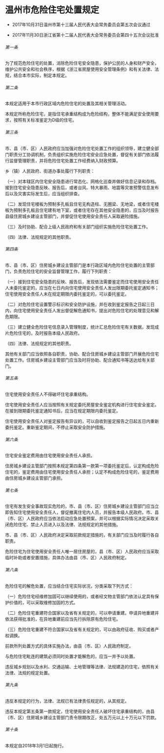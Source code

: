 # 温州市危险住宅处置规定

- 2017年10月31日温州市第十三届人民代表大会常务委员会第五次会议通过

- 2017年11月30日浙江省第十二届人民代表大会常务委员会第四十五次会议批准

<!-- INFO END -->

###### 第一条

为了规范危险住宅的处置，消除危险住宅安全隐患，保护公民的人身和财产安全，维护公共安全和社会秩序，根据《浙江省房屋使用安全管理条例》和有关法律、法规，结合本市实际，制定本规定。

###### 第二条

本规定适用于本市行政区域内危险住宅的处置及其相关管理活动。

本规定所称危险住宅，是指住宅承重结构成为危险结构，整体不能满足安全使用要求，按照有关标准鉴定为D级的住宅。

###### 第三条

市、县（市、区）人民政府应当加强对危险住宅处置工作的组织领导，建立健全部门职责分工协调机制，负责组织实施危险住宅安全应急处置，督促有关部门依法履行监督管理职责，并将危险住宅处置工作经费纳入财政预算。

乡（镇）人民政府、街道办事处履行下列职责：

（一）对本辖区内住宅安全隐患进行常态化、网格化巡查并做好信息记录和存档。接到住宅安全隐患反映、报告后，或者台风、特大暴雨、地震等灾害预警信息发布后以及灾害实际发生后，应当组织排查。

（二）发现住宅楼板为预制多孔板且住宅无构造柱、无圈梁、无地梁，或者住宅楼板为预制多孔板且住宅建有地下室，或者住宅存在其他安全隐患的，应当及时报告县级住房城乡建设主管部门，并督促住宅使用安全责任人采取避险措施。

（三）及时协助、配合上级人民政府和有关部门组织实施危险住宅处置工作。

（四）法律、法规规定的其他职责。

###### 第四条

市、县（市、区）住房城乡建设主管部门是本行政区域内危险住宅处置的主管部门，负责危险住宅的安全监督管理工作，履行下列职责：

（一）接到住宅安全隐患的反映、报告后，发现依法需要鉴定而住宅使用安全责任人未委托鉴定的，应当在七日内向住宅使用安全责任人发出限期委托鉴定通知书；住宅使用安全责任人未在规定期限内委托鉴定的，可以委托鉴定。

（二）对危险住宅设置警示标识和安全防护设施，并在收到鉴定报告之日起三日内，向住宅使用安全责任人发出督促解危通知书，提出对危险住宅的处理意见和解危期限。

（三）建立健全危险住宅信息录入管理制度，统计汇总危险住宅有关数据，发现成片危险住宅的，及时报告本级人民政府。

（四）法律、法规规定的其他职责。

其他有关部门应当依照各自职责，协助、配合住房城乡建设主管部门开展危险住宅处置工作。住房城乡建设主管部门应当及时将协助、配合通知书等送达给有关部门。

###### 第五条

住宅使用安全责任人不得破坏住宅承重结构。

住宅使用安全责任人应当按照有关规定委托房屋安全鉴定机构进行住宅安全鉴定。在接到限期委托鉴定通知书后，应当在规定期限内委托鉴定。

住宅使用安全责任人对鉴定报告有异议的，可以自收到鉴定报告之日起五日内重新委托鉴定。重新鉴定期间，不停止采取安全防护措施。

###### 第六条

住宅安全鉴定费用由住宅使用安全责任人承担。

住房城乡建设主管部门按照本规定第四条第一款第一项委托鉴定后，认定构成危险住宅的，鉴定费用由住宅使用安全责任人承担；认定不构成危险住宅的，鉴定费用由住房城乡建设主管部门承担。

###### 第七条

住宅有发生安全事故现实危险的，市、县（市、区）住房城乡建设主管部门应当立即告知住宅使用安全责任人，督促撤离住宅内人员，并报告本级人民政府。市、县（市、区）人民政府应当依法启动应急处置预案，并可以根据实际情况决定采取关闭危险住宅、禁止人员进入以及法律、法规规定的其他措施。

市、县（市、区）人民政府决定采取前款规定措施的，有关部门应当及时履行各自职责。

危险住宅为住宅使用安全责任人唯一居住房屋的，县（市、区）人民政府应当采取临时补助或者安置措施，具体办法由县（市、区）人民政府制定。

###### 第八条

危险住宅的解危处置，应当结合住宅实际状况，分类采取下列方式：

（一）危险住宅经维修加固可以继续使用的，或者经文物主管部门依法认定具有保护价值的，可以采取维修加固的方式。

（二）危险住宅重建符合国家以及省有关规定的，可以申请重建。申请异地重建并依法获得批准的，在异地重建前应当先行拆除原有危险住宅。

（三）危险住宅重建不符合国家以及省有关规定的，可以由政府征收、购买或者产权调换。

前款所列处置方式的具体实施办法，由县（市、区）人民政府制定。

与危险住宅毗连的建筑必须同时处置才能解危的，应当一并予以处置。

违反城乡规划以及水利、交通运输、土地管理等法律、法规建造的住宅，依照有关法律、法规的规定处置。

###### 第九条

违反本规定的行为，法律、法规已有法律责任规定的，从其规定。

违反本规定第五条第一款规定，住宅使用安全责任人破坏住宅承重结构的，由县（市、区）住房城乡建设主管部门责令限期改正，处五万元以上十万元以下罚款。

###### 第十条

本规定自2018年3月1日起施行。
